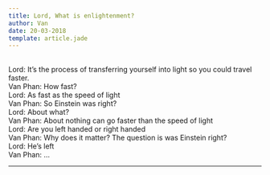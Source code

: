 ```yaml
---
title: Lord, What is enlightenment?
author: Van
date: 20-03-2018
template: article.jade
---
```


<br>Lord: It’s the process of transferring yourself into light so you could travel faster.
<br>Van Phan: How fast?
<br>Lord: As fast as the speed of light
<br>Van Phan: So Einstein was right?
<br>Lord: About what?
<br>Van Phan: About nothing can go faster than the speed of light
<br>Lord: Are you left handed or right handed
<br>Van Phan: Why does it matter? The question is was Einstein
 right?
<br>Lord: He’s left
<br>Van Phan: …

---







